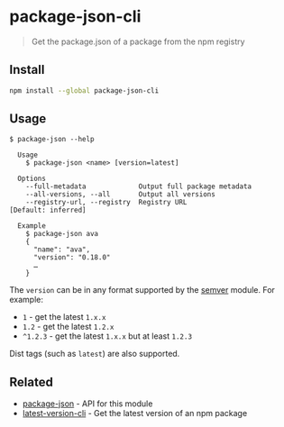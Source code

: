 # package-json-cli

> Get the package.json of a package from the npm registry

## Install

```sh
npm install --global package-json-cli
```

## Usage

```
$ package-json --help

  Usage
    $ package-json <name> [version=latest]

  Options
    --full-metadata             Output full package metadata
    --all-versions, --all       Output all versions
    --registry-url, --registry  Registry URL                  [Default: inferred]

  Example
    $ package-json ava
    {
      "name": "ava",
      "version": "0.18.0"
      …
    }
```

The `version` can be in any format supported by the [semver](https://github.com/npm/node-semver) module. For example:

- `1` - get the latest `1.x.x`
- `1.2` - get the latest `1.2.x`
- `^1.2.3` - get the latest `1.x.x` but at least `1.2.3`

Dist tags (such as `latest`) are also supported.

## Related

- [package-json](https://github.com/sindresorhus/package-json) - API for this module
- [latest-version-cli](https://github.com/sindresorhus/latest-version-cli) - Get the latest version of an npm package
